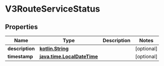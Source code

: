 # V3RouteServiceStatus

## Properties
Name | Type | Description | Notes
------------ | ------------- | ------------- | -------------
**description** | [**kotlin.String**](.md) |  |  [optional]
**timestamp** | [**java.time.LocalDateTime**](java.time.LocalDateTime.md) |  |  [optional]
